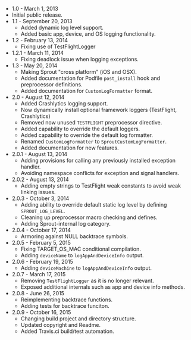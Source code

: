 * 1.0 - March 1, 2013
 * Initial public release.
* 1.1 - September 20, 2013
  * Added dynamic log level support.
  * Added basic app, device, and OS logging functionality.
* 1.2 - February 13, 2014
  * Fixing use of TestFlightLogger
* 1.2.1 - March 11, 2014
  * Fixing deadlock issue when logging exceptions.
* 1.3 - May 20, 2014
  * Making Sprout "cross platform" (iOS and OSX).
  * Added documentation for Podfile `post_install` hook and preprocessor definitions.
  * Added documentation for `CustomLogFormatter` format.
* 2.0 - August 12, 2014
  * Added Crashlytics logging support.
  * Now dynamically install optional framework loggers (TestFlight, Crashlytics)
  * Removed now unused `TESTFLIGHT` preprocessor directive.
  * Added capability to override the default loggers.
  * Added capability to override the default log formatter.
  * Renamed `CustomLogFormatter` to `SproutCustomLogFormatter`.
  * Added documentation for new features.
* 2.0.1 - August 13, 2014
  * Adding provisions for calling any previously installed exception handler.
  * Avoiding namespace conflicts for exception and signal handlers.
* 2.0.2 - August 13, 2014
  * Adding empty strings to TestFlight weak constants to avoid weak linking issues.
* 2.0.3 - October 3, 2014
  * Adding ability to override default static log level by defining `SPROUT_LOG_LEVEL`.
  * Cleaning up preprocessor macro checking and defines.
  * Adding Sprout-internal log category.
* 2.0.4 - October 17, 2014
  * Armoring against NULL backtrace symbols.
* 2.0.5 - February 5, 2015
  * Fixing TARGET_OS_MAC conditional compilation.
  * Adding `deviceName` to `logAppAndDeviceInfo` output.
* 2.0.6 - February 19, 2015
  * Adding `deviceMachine` to `logAppAndDeviceInfo` output.
* 2.0.7 - March 17, 2015
  * Removing `TestFlightLogger` as it is no longer relevant.
  * Exposed additional internals such as app and device info methods.
* 2.0.8 - June 26, 2015
  * Reimplementing backtrace functions.
  * Adding tests for backtrace funciton.
* 2.0.9 - October 16, 2015
  * Changing build project and directory structure.
  * Updated copyright and Readme.
  * Added Travis.ci build/test automation.
